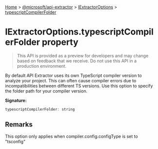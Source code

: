 [Home](./index) &gt; [@microsoft/api-extractor](./api-extractor.md) &gt; [IExtractorOptions](./api-extractor.iextractoroptions.md) &gt; [typescriptCompilerFolder](./api-extractor.iextractoroptions.typescriptcompilerfolder.md)

# IExtractorOptions.typescriptCompilerFolder property

> This API is provided as a preview for developers and may change based on feedback that we receive. Do not use this API in a production environment.

By default API Extractor uses its own TypeScript compiler version to analyze your project. This can often cause compiler errors due to incompatibilities between different TS versions. Use this option to specify the folder path for your compiler version.

**Signature:**
```javascript
typescriptCompilerFolder: string
```

## Remarks

This option only applies when compiler.config.configType is set to "tsconfig"
